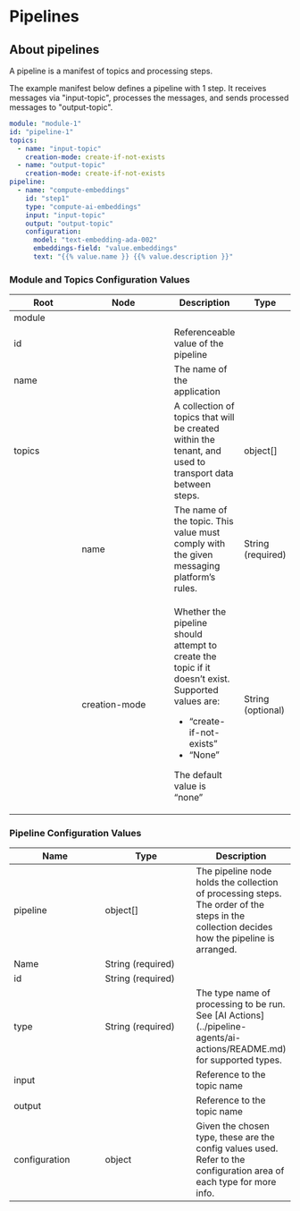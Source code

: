 # Pipelines

## About pipelines

A pipeline is a manifest of topics and processing steps.

The example manifest below defines a pipeline with 1 step. It receives messages via "input-topic", processes the messages, and sends processed messages to "output-topic".&#x20;

```yaml
module: "module-1"
id: "pipeline-1"
topics:
  - name: "input-topic"
    creation-mode: create-if-not-exists
  - name: "output-topic"
    creation-mode: create-if-not-exists
pipeline:
  - name: "compute-embeddings"
    id: "step1"
    type: "compute-ai-embeddings"
    input: "input-topic"
    output: "output-topic"
    configuration:
      model: "text-embedding-ada-002"
      embeddings-field: "value.embeddings"
      text: "{{% value.name }} {{% value.description }}"

```

### Module and Topics Configuration Values

<table><thead><tr><th width="114.33333333333331">Root</th><th width="163">Node</th><th>Description</th><th data-hidden>Type</th></tr></thead><tbody><tr><td>module</td><td></td><td></td><td><br></td></tr><tr><td>id</td><td></td><td>Referenceable value of the pipeline</td><td><br></td></tr><tr><td>name</td><td></td><td>The name of the application</td><td><br></td></tr><tr><td>topics</td><td></td><td>A collection of topics that will be created within the tenant, and used to transport data between steps.</td><td>object[]</td></tr><tr><td><br></td><td>name</td><td>The name of the topic. This value must comply with the given messaging platform’s rules.</td><td>String (required)</td></tr><tr><td><br></td><td>creation-mode</td><td><p>Whether the pipeline should attempt to create the topic if it doesn’t exist. Supported values are:</p><ul><li>“create-if-not-exists”</li><li>“None”</li></ul><p>The default value is “none”</p></td><td>String (optional)</td></tr></tbody></table>

### Pipeline Configuration Values

<table><thead><tr><th width="163.33333333333331">Name</th><th width="171">Type</th><th>Description</th></tr></thead><tbody><tr><td>pipeline<br></td><td>object[]</td><td>The pipeline node holds the collection of processing steps. The order of the steps in the collection decides how the pipeline is arranged.</td></tr><tr><td>Name</td><td>String (required)</td><td></td></tr><tr><td>id</td><td>String (required)</td><td></td></tr><tr><td>type</td><td>String (required)</td><td>The type name of processing to be run. See [AI Actions](../pipeline-agents/ai-actions/README.md) for supported types.</td></tr><tr><td>input</td><td><br></td><td>Reference to the topic name</td></tr><tr><td>output</td><td><br></td><td>Reference to the topic name</td></tr><tr><td>configuration</td><td>object</td><td>Given the chosen type, these are the config values used. Refer to the configuration area of each type for more info.</td></tr></tbody></table>
